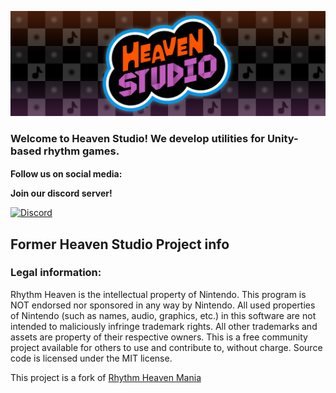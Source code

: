 ![banner](https://github.com/RHeavenStudio/.github/blob/main/profile/HSBanner.png?raw=true)

### Welcome to Heaven Studio! We develop utilities for Unity-based rhythm games.


**Follow us on social media:** <a href="https://twitter.com/rheavenstudio">
   <img height="16" width="16" src="https://raw.githubusercontent.com/gauravghongde/social-icons/master/SVG/Color/Twitter.svg"/>
</a>

**Join our discord server!**
<p>
  <a href="https://discord.gg/2kdZ8kFyEN">
    <img src="https://img.shields.io/discord/945450048832040980?color=5865F2&label=Heaven%20Studio&logo=discord&logoColor=white" alt="Discord">
  </a>
</p>

## Former Heaven Studio Project info
### Legal information:
Rhythm Heaven is the intellectual property of Nintendo. This program is NOT endorsed nor sponsored in any way by Nintendo. All used properties of Nintendo (such as names, audio, graphics, etc.) in this software are not intended to maliciously infringe trademark rights. All other trademarks and assets are property of their respective owners. This is a free community project available for others to use and contribute to, without charge. Source code is licensed under the MIT license.

This project is a fork of [Rhythm Heaven Mania](https://github.com/Starpelly/RhythmHeavenMania)
